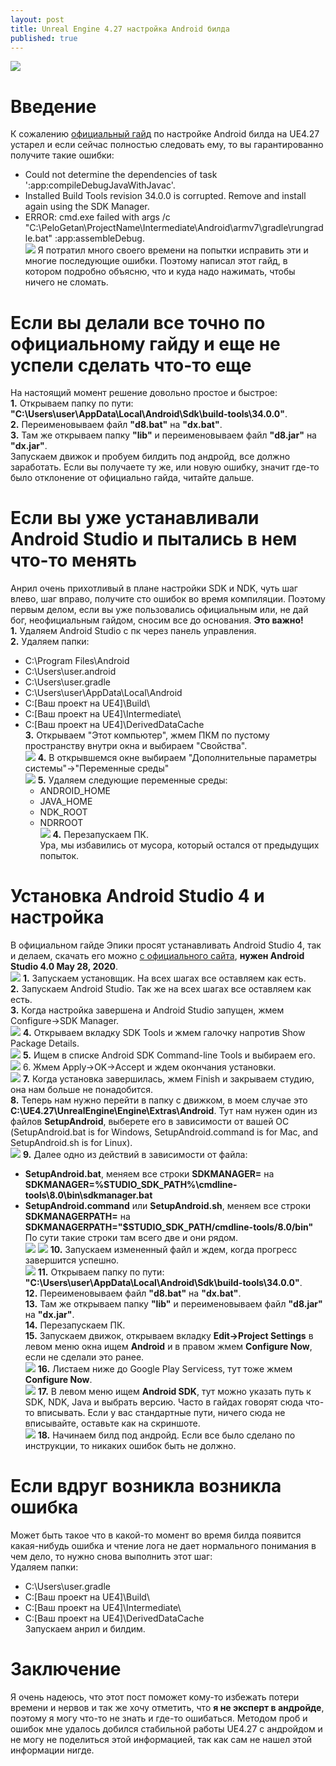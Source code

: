 ```yaml
---
layout: post
title: Unreal Engine 4.27 настройка Android билда
published: true
---
```

![]({{site.baseurl}}/images/2023-09-19-android-setup-and-fixing-errors/2023-09-19-android-setup-and-fixing-errors.preview.png)
# Введение
К сожалению [официальный гайд](https://docs.unrealengine.com/4.27/en-US/SharingAndReleasing/Mobile/Android/Setup/) по настройке Android билда на UE4.27 устарел и если сейчас полностью следовать ему, то вы гарантированно получите такие ошибки:  
- Could not determine the dependencies of task ':app:compileDebugJavaWithJavac'.  
- Installed Build Tools revision 34.0.0 is corrupted. Remove and install again using the SDK Manager.  
- ERROR: cmd.exe failed with args /c "C:\PeloGetan\ProjectName\Intermediate\Android\armv7\gradle\rungradle.bat" :app:assembleDebug.  
![]({{site.baseurl}}/images/2023-09-19-android-setup-and-fixing-errors/2023-09-19-android-setup-and-fixing-errors.1.png)
Я потратил много своего времени на попытки исправить эти и многие последующие ошибки. Поэтому написал этот гайд, в котором подробно объясню, что и куда надо нажимать, чтобы ничего не сломать.  

# Если вы делали все точно по официальному гайду и еще не успели сделать что-то еще
На настоящий момент решение довольно простое и быстрое:  
**1.** Открываем папку по пути: **"C:\Users\user\AppData\Local\Android\Sdk\build-tools\34.0.0"**.  
**2.** Переименовываем файл **"d8.bat"** на **"dx.bat"**.  
**3.** Там же открываем папку **"lib"** и переименовываем файл **"d8.jar"** на **"dx.jar"**.  
Запускаем движок и пробуем билдить под андройд, все должно заработать. Если вы получаете ту же, или новую ошибку, значит где-то было отклонение от официально гайда, читайте дальше.  

# Если вы уже устанавливали Android Studio и пытались в нем что-то менять
Анрил очень прихотливый в плане настройки SDK и NDK, чуть шаг влево, шаг вправо, получите сто ошибок во время компиляции. Поэтому первым делом, если вы уже пользовались официальным или, не дай бог, неофициальным гайдом, сносим все до основания. **Это важно!**  
**1.** Удаляем Android Studio с пк через панель управления.  
**2.** Удаляем папки:  
- C:\Program Files\Android  
- C:\Users\user\.android  
- C:\Users\user\.gradle  
- C:\Users\user\AppData\Local\Android  
- C:\[Ваш проект на UE4]\Build\  
- C:\[Ваш проект на UE4]\Intermediate\  
- C:\[Ваш проект на UE4]\DerivedDataCache  
**3.** Открываем "Этот компьютер", жмем ПКМ по пустому пространству внутри окна и выбираем "Свойства".  
![]({{site.baseurl}}/images/2023-09-19-android-setup-and-fixing-errors/2023-09-19-android-setup-and-fixing-errors.2.png)
**4.** В открывшемся окне выбираем "Дополнительные параметры системы"->"Переменные среды"  
![]({{site.baseurl}}/images/2023-09-19-android-setup-and-fixing-errors/2023-09-19-android-setup-and-fixing-errors.3.png)
**5.** Удаляем следующие переменные среды:  
  - ANDROID_HOME  
  - JAVA_HOME  
  - NDK_ROOT  
  - NDRROOT  
![]({{site.baseurl}}/images/2023-09-19-android-setup-and-fixing-errors/2023-09-19-android-setup-and-fixing-errors.4.png)
**4.** Перезапускаем ПК.  
Ура, мы избавились от мусора, который остался от предыдущих попыток.  

# Установка Android Studio 4 и настройка
В официальном гайде Эпики просят устанавливать Android Studio 4, так и делаем, скачать его можно [с официального сайта](https://developer.android.com/studio/archive), **нужен Android Studio 4.0 May 28, 2020**.  
![]({{site.baseurl}}/images/2023-09-19-android-setup-and-fixing-errors/2023-09-19-android-setup-and-fixing-errors.5.png)
**1.** Запускаем установщик. На всех шагах все оставляем как есть.  
**2.** Запускаем Android Studio. Так же на всех шагах все оставляем как есть.  
**3.** Когда настройка завершена и Android Studio запущен, жмем Configure->SDK Manager.  
![]({{site.baseurl}}/images/2023-09-19-android-setup-and-fixing-errors/2023-09-19-android-setup-and-fixing-errors.6.png)
**4.** Открываем вкладку SDK Tools и жмем галочку напротив Show Package Details.  
![]({{site.baseurl}}/images/2023-09-19-android-setup-and-fixing-errors/2023-09-19-android-setup-and-fixing-errors.7.png)
**5.** Ищем в списке Android SDK Command-line Tools и выбираем его.  
![]({{site.baseurl}}/images/2023-09-19-android-setup-and-fixing-errors/2023-09-19-android-setup-and-fixing-errors.8.png)
6. Жмем Apply->OK->Accept и ждем окончания установки.  
![]({{site.baseurl}}/images/2023-09-19-android-setup-and-fixing-errors/2023-09-19-android-setup-and-fixing-errors.9.png)
**7.** Когда установка завершилась, жмем Finish и закрываем студию, она нам больше не понадобится.  
**8.** Теперь нам нужно перейти в папку с движком, в моем случае это **C:\UE4.27\UnrealEngine\Engine\Extras\Android**. Тут нам нужен один из файлов **SetupAndroid**, выберете его в зависимости от вашей ОС (SetupAndroid.bat is for Windows, SetupAndroid.command is for Mac, and SetupAndroid.sh is for Linux).  
![]({{site.baseurl}}/images/2023-09-19-android-setup-and-fixing-errors/2023-09-19-android-setup-and-fixing-errors.10.png)
**9.** Далее одно из действий в зависимости от файла:  
- **SetupAndroid.bat**, меняем все строки **SDKMANAGER=** на **SDKMANAGER=%STUDIO_SDK_PATH%\cmdline-tools\8.0\bin\sdkmanager.bat**  
- **SetupAndroid.command** или **SetupAndroid.sh**, меняем все строки **SDKMANAGERPATH=** на **SDKMANAGERPATH="$STUDIO_SDK_PATH/cmdline-tools/8.0/bin"**  
По сути такие строки там всего две и они рядом.  
![]({{site.baseurl}}/images/2023-09-19-android-setup-and-fixing-errors/2023-09-19-android-setup-and-fixing-errors.11.png)
![]({{site.baseurl}}/images/2023-09-19-android-setup-and-fixing-errors/2023-09-19-android-setup-and-fixing-errors.12.png)
**10.** Запускаем измененный файл и ждем, когда прогресс завершится успешно.  
![]({{site.baseurl}}/images/2023-09-19-android-setup-and-fixing-errors/2023-09-19-android-setup-and-fixing-errors.13.png)
**11.** Открываем папку по пути: **"C:\Users\user\AppData\Local\Android\Sdk\build-tools\34.0.0"**.  
**12.** Переименовываем файл **"d8.bat"** на **"dx.bat"**.  
**13.** Там же открываем папку **"lib"** и переименовываем файл **"d8.jar"** на **"dx.jar"**.  
**14.** Перезапускаем ПК.  
**15.** Запускаем движок, открываем вкладку **Edit->Project Settings** в левом меню окна ищем **Android** и в правом жмем **Configure Now**, если не сделали это ранее.  
![]({{site.baseurl}}/images/2023-09-19-android-setup-and-fixing-errors/2023-09-19-android-setup-and-fixing-errors.14.png)
**16.** Листаем ниже до Google Play Servicess, тут тоже жмем **Configure Now**.  
![]({{site.baseurl}}images\2023-09-19-android-setup-and-fixing-errors/2023-09-19-android-setup-and-fixing-errors.15.png)
**17.** В левом меню ищем **Android SDK**, тут можно указать путь к SDK, NDK, Java и выбрать версию. Часто в гайдах говорят сюда что-то вписывать. Если у вас стандартные пути, ничего сюда не вписывайте, оставьте как на скриншоте.  
![]({{site.baseurl}}/images/2023-09-19-android-setup-and-fixing-errors/2023-09-19-android-setup-and-fixing-errors.16.png)
**18.** Начинаем билд под андройд. Если все было сделано по инструкции, то никаких ошибок быть не должно.  

# Если вдруг возникла возникла ошибка
Может быть такое что в какой-то момент во время билда появится какая-нибудь ошибка и чтение лога не дает нормального понимания в чем дело, то нужно снова выполнить этот шаг:  
Удаляем папки:  
- C:\Users\user\.gradle  
- C:\[Ваш проект на UE4]\Build\  
- C:\[Ваш проект на UE4]\Intermediate\  
- C:\[Ваш проект на UE4]\DerivedDataCache  
Запускаем анрил и билдим.  

# Заключение
Я очень надеюсь, что этот пост поможет кому-то избежать потери времени и нервов и так же хочу отметить, что **я не эксперт в андройде**, поэтому я могу что-то не знать и где-то ошибаться. Методом проб и ошибок мне удалось добился стабильной работы UE4.27 с андройдом и не могу не поделиться этой информацией, так как сам не нашел этой информации нигде.
